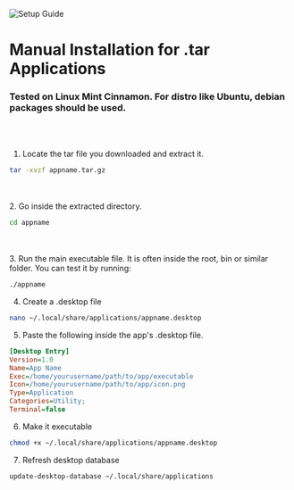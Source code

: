 ![Setup Guide](https://img.shields.io/badge/Setup-Guide-blue.svg)
# Manual Installation for .tar Applications
### Tested on Linux Mint Cinnamon. For distro like Ubuntu, debian packages should be used.

<br><br>
1. Locate the tar file you downloaded and extract it.
```bash
tar -xvzf appname.tar.gz
```
<br><br>
2. Go inside the extracted directory.
```bash
cd appname
```
<br><br>
3. Run the main executable file. It is often inside the root, bin or similar folder.
You can test it by running:
```bash
./appname
```
4. Create a .desktop file
```bash
nano ~/.local/share/applications/appname.desktop
```
5. Paste the following inside the app's .desktop file.
```ini
[Desktop Entry]
Version=1.0
Name=App Name
Exec=/home/yourusername/path/to/app/executable
Icon=/home/yourusername/path/to/app/icon.png
Type=Application
Categories=Utility;
Terminal=false
```
6. Make it executable
```bash
chmod +x ~/.local/share/applications/appname.desktop
```
7. Refresh desktop database
```bash
update-desktop-database ~/.local/share/applications
```
